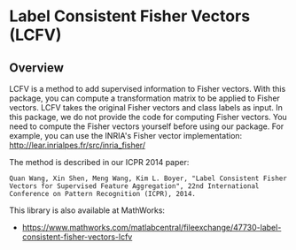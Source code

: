 # Label Consistent Fisher Vectors (LCFV)

## Overview

LCFV is a method to add supervised information to Fisher vectors. With this package, you can compute a transformation matrix to be applied to Fisher vectors. LCFV takes the original Fisher vectors and class labels as input.
In this package, we do not provide the code for computing Fisher vectors. You need to compute the Fisher vectors yourself before using our package. For example, you can use the INRIA's Fisher vector implementation: http://lear.inrialpes.fr/src/inria_fisher/

The method is described in our ICPR 2014 paper:

```
Quan Wang, Xin Shen, Meng Wang, Kim L. Boyer, "Label Consistent Fisher Vectors for Supervised Feature Aggregation", 22nd International Conference on Pattern Recognition (ICPR), 2014.
```

This library is also available at MathWorks:
* https://www.mathworks.com/matlabcentral/fileexchange/47730-label-consistent-fisher-vectors-lcfv
